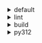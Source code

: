 <details>
<summary>default</summary>

| Platform | Dependency | Before | After | Explicit |
| -: | - | - | - | - |
| win-64 |ordered_enum|0.0.8|0.0.9|true|
||pydantic|2.7.1|2.7.4|true|
||pytest|8.2.1|8.2.2|true|
||ca-certificates|2024.2.2|2024.6.2|false|
||libsqlite|3.45.3|3.46.0|false|
||libzlib|1.2.13|1.3.1|false|
||packaging|24.0|24.1|false|
||typing-extensions|4.11.0|4.12.2|false|
||typing_extensions|4.11.0|4.12.2|false|
||vc14_runtime|14.38.33135|14.40.33810|false|
||vs2015_runtime|14.38.33135|14.40.33810|false|
||zipp|3.17.0|3.19.2|false|
||openssl|3.3.0|3.3.1|false|
||pydantic-core|2.18.2|2.18.4|false|
||vc|ha32ba9b_20|h8a93ad2_20|false|
| osx-arm64 |ordered_enum|0.0.8|0.0.9|true|
||pydantic|2.7.1|2.7.4|true|
||pytest|8.2.1|8.2.2|true|
||py-rattler|py312h1a1520d_0|py312had01cb0_0|true|
||ca-certificates|2024.2.2|2024.6.2|false|
||libsqlite|3.45.3|3.46.0|false|
||libzlib|1.2.13|1.3.1|false|
||packaging|24.0|24.1|false|
||typing-extensions|4.11.0|4.12.2|false|
||typing_extensions|4.11.0|4.12.2|false|
||zipp|3.17.0|3.19.2|false|
||openssl|3.3.0|3.3.1|false|
||pydantic-core|2.18.2|2.18.4|false|
| linux-64 |ordered_enum|0.0.8|0.0.9|true|
||pydantic|2.7.1|2.7.4|true|
||pytest|8.2.1|8.2.2|true|
||ca-certificates|2024.2.2|2024.6.2|false|
||libsqlite|3.45.3|3.46.0|false|
||libzlib|1.2.13|1.3.1|false|
||packaging|24.0|24.1|false|
||typing-extensions|4.11.0|4.12.2|false|
||typing_extensions|4.11.0|4.12.2|false|
||zipp|3.17.0|3.19.2|false|
||openssl|3.3.0|3.3.1|false|
||pydantic-core|2.18.2|2.18.4|false|
||ld_impl_linux-64|hf3520f5_1|hf3520f5_4|false|
||libgcc-ng|h77fa898_7|h77fa898_9|false|
||libgomp|h77fa898_7|h77fa898_9|false|

</details>

<details>
<summary>lint</summary>

| Platform | Dependency | Before | After | Explicit |
| -: | - | - | - | - |
| win-64 |typos|1.21.0|1.22.7|true|
||ruff|0.4.4|0.4.9|true|
||ca-certificates|2024.2.2|2024.6.2|false|
||filelock|3.14.0|3.15.1|false|
||libsqlite|3.45.3|3.46.0|false|
||libzlib|1.2.13|1.3.1|false|
||nodeenv|1.8.0|1.9.1|false|
||vc14_runtime|14.38.33135|14.40.33810|false|
||vs2015_runtime|14.38.33135|14.40.33810|false|
||openssl|3.3.0|3.3.1|false|
||vc|ha32ba9b_20|h8a93ad2_20|false|
| osx-arm64 |typos|1.21.0|1.22.7|true|
||ruff|0.4.4|0.4.9|true|
||ca-certificates|2024.2.2|2024.6.2|false|
||filelock|3.14.0|3.15.1|false|
||libsqlite|3.45.3|3.46.0|false|
||libzlib|1.2.13|1.3.1|false|
||nodeenv|1.8.0|1.9.1|false|
||openssl|3.3.0|3.3.1|false|
| linux-64 |typos|1.21.0|1.22.7|true|
||ruff|0.4.4|0.4.9|true|
||ca-certificates|2024.2.2|2024.6.2|false|
||filelock|3.14.0|3.15.1|false|
||libsqlite|3.45.3|3.46.0|false|
||libzlib|1.2.13|1.3.1|false|
||nodeenv|1.8.0|1.9.1|false|
||openssl|3.3.0|3.3.1|false|
||ld_impl_linux-64|hf3520f5_1|hf3520f5_4|false|
||libgcc-ng|h77fa898_7|h77fa898_9|false|
||libgomp|h77fa898_7|h77fa898_9|false|
||libstdcxx-ng|hc0a3c3a_7|hc0a3c3a_9|false|

</details>

<details>
<summary>build</summary>

| Platform | Dependency | Before | After | Explicit |
| -: | - | - | - | - |
| win-64 |ordered_enum|0.0.8|0.0.9|true|
||pydantic|2.7.1|2.7.4|true|
||ca-certificates|2024.2.2|2024.6.2|false|
||certifi|2024.2.2|2024.6.2|false|
||libsqlite|3.45.3|3.46.0|false|
||libzlib|1.2.13|1.3.1|false|
||more-itertools|10.2.0|10.3.0|false|
||packaging|24.0|24.1|false|
||pkginfo|1.10.0|1.11.1|false|
||typing-extensions|4.11.0|4.12.2|false|
||typing_extensions|4.11.0|4.12.2|false|
||vc14_runtime|14.38.33135|14.40.33810|false|
||vs2015_runtime|14.38.33135|14.40.33810|false|
||zipp|3.17.0|3.19.2|false|
||openssl|3.3.0|3.3.1|false|
||pydantic-core|2.18.2|2.18.4|false|
||requests|2.32.2|2.32.3|false|
||vc|ha32ba9b_20|h8a93ad2_20|false|
| osx-arm64 |ordered_enum|0.0.8|0.0.9|true|
||pydantic|2.7.1|2.7.4|true|
||ca-certificates|2024.2.2|2024.6.2|false|
||certifi|2024.2.2|2024.6.2|false|
||libsqlite|3.45.3|3.46.0|false|
||libzlib|1.2.13|1.3.1|false|
||more-itertools|10.2.0|10.3.0|false|
||packaging|24.0|24.1|false|
||pkginfo|1.10.0|1.11.1|false|
||typing-extensions|4.11.0|4.12.2|false|
||typing_extensions|4.11.0|4.12.2|false|
||zipp|3.17.0|3.19.2|false|
||openssl|3.3.0|3.3.1|false|
||pydantic-core|2.18.2|2.18.4|false|
||requests|2.32.2|2.32.3|false|
| linux-64 |ordered_enum|0.0.8|0.0.9|true|
||pydantic|2.7.1|2.7.4|true|
||ca-certificates|2024.2.2|2024.6.2|false|
||certifi|2024.2.2|2024.6.2|false|
||libsqlite|3.45.3|3.46.0|false|
||libzlib|1.2.13|1.3.1|false|
||more-itertools|10.2.0|10.3.0|false|
||packaging|24.0|24.1|false|
||pkginfo|1.10.0|1.11.1|false|
||typing-extensions|4.11.0|4.12.2|false|
||typing_extensions|4.11.0|4.12.2|false|
||zipp|3.17.0|3.19.2|false|
||cryptography|42.0.7|42.0.8|false|
||openssl|3.3.0|3.3.1|false|
||pydantic-core|2.18.2|2.18.4|false|
||requests|2.32.2|2.32.3|false|
||ld_impl_linux-64|hf3520f5_1|hf3520f5_4|false|
||libgcc-ng|h77fa898_7|h77fa898_9|false|
||libgomp|h77fa898_7|h77fa898_9|false|
||libstdcxx-ng|hc0a3c3a_7|hc0a3c3a_9|false|

</details>

<details>
<summary>py312</summary>

| Platform | Dependency | Before | After | Explicit |
| -: | - | - | - | - |
| linux-64 |ordered_enum|0.0.8|0.0.9|true|
||pydantic|2.7.1|2.7.4|true|
||pytest|8.2.1|8.2.2|true|
||ca-certificates|2024.2.2|2024.6.2|false|
||libsqlite|3.45.3|3.46.0|false|
||libzlib|1.2.13|1.3.1|false|
||packaging|24.0|24.1|false|
||typing-extensions|4.11.0|4.12.2|false|
||typing_extensions|4.11.0|4.12.2|false|
||zipp|3.17.0|3.19.2|false|
||openssl|3.3.0|3.3.1|false|
||pydantic-core|2.18.2|2.18.4|false|
||ld_impl_linux-64|hf3520f5_1|hf3520f5_4|false|
||libgcc-ng|h77fa898_7|h77fa898_9|false|
||libgomp|h77fa898_7|h77fa898_9|false|
| osx-arm64 |ordered_enum|0.0.8|0.0.9|true|
||pydantic|2.7.1|2.7.4|true|
||pytest|8.2.1|8.2.2|true|
||py-rattler|py312h1a1520d_0|py312had01cb0_0|true|
||ca-certificates|2024.2.2|2024.6.2|false|
||libsqlite|3.45.3|3.46.0|false|
||libzlib|1.2.13|1.3.1|false|
||packaging|24.0|24.1|false|
||typing-extensions|4.11.0|4.12.2|false|
||typing_extensions|4.11.0|4.12.2|false|
||zipp|3.17.0|3.19.2|false|
||openssl|3.3.0|3.3.1|false|
||pydantic-core|2.18.2|2.18.4|false|
| win-64 |ordered_enum|0.0.8|0.0.9|true|
||pydantic|2.7.1|2.7.4|true|
||pytest|8.2.1|8.2.2|true|
||ca-certificates|2024.2.2|2024.6.2|false|
||libsqlite|3.45.3|3.46.0|false|
||libzlib|1.2.13|1.3.1|false|
||packaging|24.0|24.1|false|
||typing-extensions|4.11.0|4.12.2|false|
||typing_extensions|4.11.0|4.12.2|false|
||vc14_runtime|14.38.33135|14.40.33810|false|
||vs2015_runtime|14.38.33135|14.40.33810|false|
||zipp|3.17.0|3.19.2|false|
||openssl|3.3.0|3.3.1|false|
||pydantic-core|2.18.2|2.18.4|false|
||vc|ha32ba9b_20|h8a93ad2_20|false|

</details>

[^1]: *Cursive* means explicit dependency.
[^2]: Dependency got downgraded.
